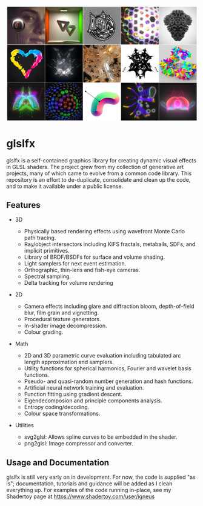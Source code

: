 ![glslfx thumbnail gallery](https://github.com/i9neus/glslfx/blob/master/examples/images/thumbnails.jpg "glslfx thumbnail gallery")

# glslfx #

glslfx is a self-contained graphics library for creating dynamic visual effects in GLSL shaders. The project grew from my collection of generative art projects, many of which came to evolve from a common code library. This repository is an effort to de-duplicate, consolidate and clean up the code, and to make it available under a public license.

## Features ##

- 3D
  - Physically based rendering effects using wavefront Monte Carlo path tracing.
  - Ray/object intersectors including KIFS fractals, metaballs, SDFs, and implicit primitives.
  - Library of BRDF/BSDFs for surface and volume shading.
  - Light samplers for next event estimation.
  - Orthographic, thin-lens and fish-eye cameras.
  - Spectral sampling.
  - Delta tracking for volume rendering

- 2D
  - Camera effects including glare and diffraction bloom, depth-of-field blur, film grain and vignetting.
  - Procedural texture generators.
  - In-shader image decompression.
  - Colour grading.

- Math
  - 2D and 3D parametric curve evaluation including tabulated arc length approximation and samplers.
  - Utility functions for spherical harmonics, Fourier and wavelet basis functions.
  - Pseudo- and quasi-random number generation and hash functions.
  - Artificial neural network training and evaluation.
  - Function fitting using gradient descent.
  - Eigendecomposion and principle components analysis.
  - Entropy coding/decoding.
  - Colour space transformations.

- Utilities
  - svg2glsl: Allows spline curves to be embedded in the shader.
  - png2glsl: Image compressor and converter.

## Usage and Documentation ##
 
glslfx is still very early on in development. For now, the code is supplied "as is"; documentation, tutorials and guidance will be added as I clean everything up. For examples of the code running in-place, see my Shadertoy page at https://www.shadertoy.com/user/igneus
